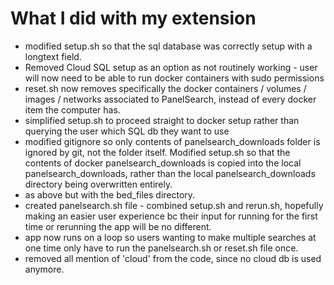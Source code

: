 # What I did with my extension
* modified setup.sh so that the sql database was correctly setup with a longtext field.
* Removed Cloud SQL setup as an option as not routinely working - user will now need to be able to run docker containers with sudo permissions
* reset.sh now removes specifically the docker containers / volumes / images / networks associated to PanelSearch, instead of every docker item the computer has. 
* simplified setup.sh to proceed straight to docker setup rather than querying the user which SQL db they want to use
* modified gitignore so only contents of panelsearch_downloads folder is ignored by git, not the folder itself. Modified setup.sh so that the contents of docker panelsearch_downloads is copied into the local panelsearch_downloads, rather than the local panelsearch_downloads directory being overwritten entirely.
* as above but with the bed_files directory.
* created panelsearch.sh file - combined setup.sh and rerun.sh, hopefully making an easier user experience bc their input for running for the first time or rerunning the app will be no different.
* app now runs on a loop so users wanting to make multiple searches at one time only have to run the panelsearch.sh or reset.sh file once.
* removed all mention of 'cloud' from the code, since no cloud db is used anymore.